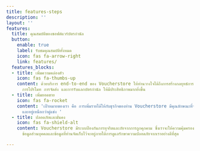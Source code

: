 ```yaml
---
title: features-steps
description: ''
layout: ''
features:
  title: คุณสมบัติของซอฟต์แวร์บัตรกำนัล
  button:
    enable: true
    label: รับชมคุณสมบัติทั้งหมด
    icon: fas fa-arrow-right
    link: features/
  features_blocks:
  - title: เพิ่มความคล่องตัว
    icon: fas fa-thumbs-up
    content: ด้วยบริการ end-to-end ของ Voucherstore ให้ท่านวางใจได้ถึงการสร้างกลยุทธ์การขาย
      การโปรโมท การจัดส่ง และการรับแลกบัตรกำนัล ให้มีประสิทธิภาพมากยิ่งขึ้น
  - title: เพิ่มยอดขาย
    icon: fas fa-rocket
    content: 'เป้าหมายของเรา คือ การเพิ่มรายได้ให้กับธุรกิจของท่าน Voucherstore มีคุณลักษณะที่จะให้ท่านปิดการขายได้เร็ว
      และอยู่เหนือกว่าคู่แข่ง '
  - title: ปลอดภัยและมั่นคง
    icon: fas fa-shield-alt
    content: Voucherstore มีระบบป้องกันการทุจริตและภัยจากการถูกคุกคาม ซึ่งเราจะให้ความคุ้มครองต่อบริษัทของท่าน
      ข้อมูลส่วนบุคคลและข้อมูลที่ท่านจัดเก็บไว้จะอยู่ภายใต้การดูแลรักษาความปลอดภัยจากเราอย่างดีที่สุด

---
```

